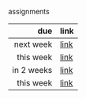assignments


| due |  link  | 
| ---:  | :---- | 
|  next week   | [link](https://github.com/iamvee/hwpy/tree/master/07-files-files-everywhere)  |
| this week | [link](https://github.com/iamvee/hwpy/tree/master/02-les-couleurs)  |  
|  in 2 weeks | [link](https://github.com/iamvee/hwpy/blob/master/01-also-sprach-russel/%D8%AA%DA%A9%D9%84%DB%8C%D9%81.md#%D8%B3%D9%88%D8%A7%D9%84-%DB%B4)  | 
|  this week  | [link](https://github.com/iamvee/hwpy/tree/master/06-wasteland)  | 